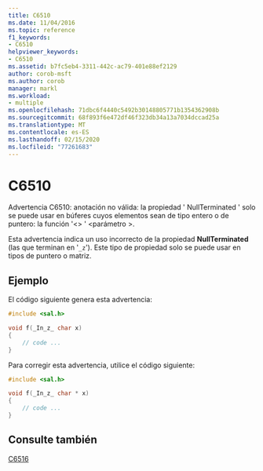 ```yaml
---
title: C6510
ms.date: 11/04/2016
ms.topic: reference
f1_keywords:
- C6510
helpviewer_keywords:
- C6510
ms.assetid: b7fc5eb4-3311-442c-ac79-401e88ef2129
author: corob-msft
ms.author: corob
manager: markl
ms.workload:
- multiple
ms.openlocfilehash: 71dbc6f4440c5492b30148805771b1354362908b
ms.sourcegitcommit: 68f893f6e472df46f323db34a13a7034dccad25a
ms.translationtype: MT
ms.contentlocale: es-ES
ms.lasthandoff: 02/15/2020
ms.locfileid: "77261683"
---
```

# <a name="c6510"></a>C6510
Advertencia C6510: anotación no válida: la propiedad ' NullTerminated ' solo se puede usar en búferes cuyos elementos sean de tipo entero o de puntero: la función '\<> ' \<parámetro >.

 Esta advertencia indica un uso incorrecto de la propiedad **NullTerminated** (las que terminan en '`_z`'). Este tipo de propiedad solo se puede usar en tipos de puntero o matriz.

## <a name="example"></a>Ejemplo
 El código siguiente genera esta advertencia:

```cpp
#include <sal.h>

void f(_In_z_ char x)
{
    // code ...
}
```

 Para corregir esta advertencia, utilice el código siguiente:

```cpp
#include <sal.h>

void f(_In_z_ char * x)
{
    // code ...
}
```

## <a name="see-also"></a>Consulte también
 [C6516](../code-quality/c6516.md)
